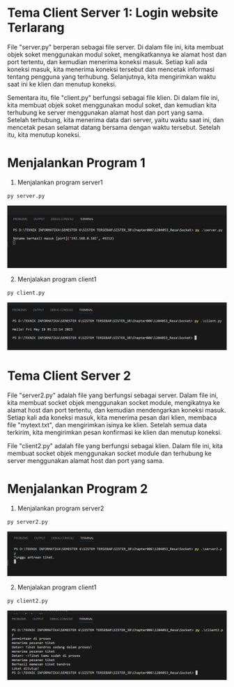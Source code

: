 # Tema Client Server 1: Login website Terlarang

File "server.py" berperan sebagai file server. Di dalam file ini, kita membuat objek soket menggunakan modul soket, mengikatkannya ke alamat host dan port tertentu, dan kemudian menerima koneksi masuk. Setiap kali ada koneksi masuk, kita menerima koneksi tersebut dan mencetak informasi tentang pengguna yang terhubung. Selanjutnya, kita mengirimkan waktu saat ini ke klien dan menutup koneksi.

Sementara itu, file "client.py" berfungsi sebagai file klien. Di dalam file ini, kita membuat objek soket menggunakan modul soket, dan kemudian kita terhubung ke server menggunakan alamat host dan port yang sama. Setelah terhubung, kita menerima data dari server, yaitu waktu saat ini, dan mencetak pesan selamat datang bersama dengan waktu tersebut. Setelah itu, kita menutup koneksi.

# Menjalankan Program 1

1. Menjalankan program server1
```python
py server.py
```
 ![Gambar](Server.png)

2. Menjalakan program client1
```python
py client.py
```
 ![Gambar](Client.png)


# Tema Client Server 2

File "server2.py" adalah file yang berfungsi sebagai server. Dalam file ini, kita membuat socket objek menggunakan socket module, mengikatnya ke alamat host dan port tertentu, dan kemudian mendengarkan koneksi masuk. Setiap kali ada koneksi masuk, kita menerima pesan dari klien, membaca file "mytext.txt", dan mengirimkan isinya ke klien. Setelah semua data terkirim, kita mengirimkan pesan konfirmasi ke klien dan menutup koneksi.

File "client2.py" adalah file yang berfungsi sebagai klien. Dalam file ini, kita membuat socket objek menggunakan socket module dan terhubung ke server menggunakan alamat host dan port yang sama. 

# Menjalankan Program 2

1. Menjalankan program server2
```python
py server2.py
```
 ![Gambar](Server2.png)


2. Menjalakan program client1
```python
py client2.py
```
 ![Gambar](Client2.png)